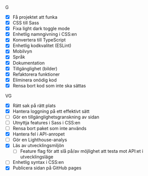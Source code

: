 G
- [x] Få projektet att funka
- [x] CSS till Sass
- [x] Fixa light dark toggle mode 
- [x] Enhetlig namngivning i CSS:en
- [x] Konvertera till TypeScript
- [x] Enhetlig kodkvalitet (ESLint)
- [x] Mobilvyn
- [x] Språk
- [x] Dokumentation
- [x] Tillgänglighet (bilder)
- [x] Refaktorera funktioner
- [x] Eliminera onödig kod
- [x] Rensa bort kod som inte ska sättas
  
VG
- [x] Rätt sak på rätt plats
- [x] Hantera loggning på ett effektivt sätt
- [ ] Gör en tillgänglighetsgranskning av sidan
- [ ] Utnyttja features i Sass i CSS:en
- [ ] Rensa bort paket som inte används
- [x] Hantera fel i API-anropet
- [ ] Gör en Lighthouse-analys
- [x] Läs av utvecklingsmiljön
    - [ ] Feature flag för att slå på/av möjlighet att testa mot API:et i utvecklingsläge 
- [ ] Enhetlig syntax i CSS:en
- [x] Publicera sidan på GitHub pages 